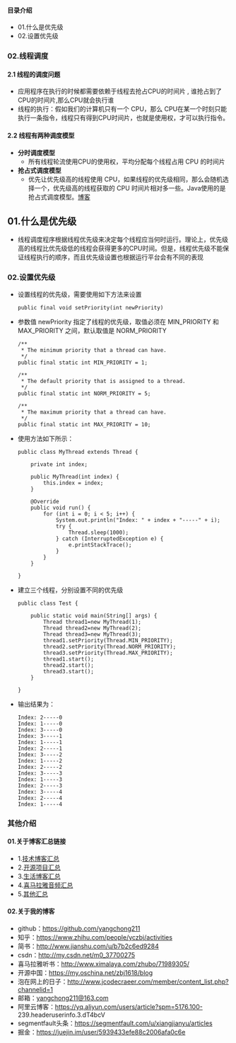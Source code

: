 #### 目录介绍
- 01.什么是优先级
- 02.设置优先级








### 02.线程调度
#### 2.1 线程的调度问题
- 应用程序在执行的时候都需要依赖于线程去抢占CPU的时间片 , 谁抢占到了CPU的时间片,那么CPU就会执行谁
- 线程的执行：假如我们的计算机只有一个 CPU，那么 CPU在某一个时刻只能执行一条指令，线程只有得到CPU时间片，也就是使用权，才可以执行指令。


#### 2.2 线程有两种调度模型
- **分时调度模型** 	
    - 所有线程轮流使用CPU的使用权，平均分配每个线程占用 CPU 的时间片
- **抢占式调度模型**
    - 优先让优先级高的线程使用 CPU，如果线程的优先级相同，那么会随机选择一个，优先级高的线程获取的 CPU 时间片相对多一些。Java使用的是抢占式调度模型。[博客](https://github.com/yangchong211/YCBlogs)




## 01.什么是优先级
- 线程调度程序根据线程优先级来决定每个线程应当何时运行。理论上，优先级高的线程比优先级低的线程会获得更多的CPU时间。但是，线程优先级不能保证线程执行的顺序，而且优先级设置也根据运行平台会有不同的表现




### 02.设置优先级
- 设置线程的优先级，需要使用如下方法来设置
    ```
    public final void setPriority(int newPriority)
    ```
- 参数值 newPriority 指定了线程的优先级，取值必须在 MIN_PRIORITY 和  MAX_PRIORITY  之间，默认取值是 NORM_PRIORITY 
    ```
    /**
     * The minimum priority that a thread can have.
     */
    public final static int MIN_PRIORITY = 1;
    
    /**
     * The default priority that is assigned to a thread.
     */
    public final static int NORM_PRIORITY = 5;
    
    /**
     * The maximum priority that a thread can have.
     */
    public final static int MAX_PRIORITY = 10;
    ```
- 使用方法如下所示：
    ```
    public class MyThread extends Thread {
    
    	private int index;
    
    	public MyThread(int index) {
    		this.index = index;
    	}
    
    	@Override
    	public void run() {
    		for (int i = 0; i < 5; i++) {
    			System.out.println("Index: " + index + "-----" + i);
    			try {
    				Thread.sleep(1000);
    			} catch (InterruptedException e) {
    				e.printStackTrace();
    			}
    		}
    	}
    
    }
    ```
- 建立三个线程，分别设置不同的优先级
    ```
    public class Test {
    
    	public static void main(String[] args) {
    		Thread thread1=new MyThread(1);
    		Thread thread2=new MyThread(2);
    		Thread thread3=new MyThread(3);
    		thread1.setPriority(Thread.MIN_PRIORITY);
    		thread2.setPriority(Thread.NORM_PRIORITY);
    		thread3.setPriority(Thread.MAX_PRIORITY);
    		thread1.start();
    		thread2.start();
    		thread3.start();
    	}
    
    }
    ```
- 输出结果为：
    ```
    Index: 2-----0
    Index: 1-----0
    Index: 3-----0
    Index: 3-----1
    Index: 1-----1
    Index: 2-----1
    Index: 3-----2
    Index: 1-----2
    Index: 2-----2
    Index: 3-----3
    Index: 1-----3
    Index: 2-----3
    Index: 3-----4
    Index: 2-----4
    Index: 1-----4
    ```





### 其他介绍
#### 01.关于博客汇总链接
- 1.[技术博客汇总](https://www.jianshu.com/p/614cb839182c)
- 2.[开源项目汇总](https://blog.csdn.net/m0_37700275/article/details/80863574)
- 3.[生活博客汇总](https://blog.csdn.net/m0_37700275/article/details/79832978)
- 4.[喜马拉雅音频汇总](https://www.jianshu.com/p/f665de16d1eb)
- 5.[其他汇总](https://www.jianshu.com/p/53017c3fc75d)



#### 02.关于我的博客
- github：https://github.com/yangchong211
- 知乎：https://www.zhihu.com/people/yczbj/activities
- 简书：http://www.jianshu.com/u/b7b2c6ed9284
- csdn：http://my.csdn.net/m0_37700275
- 喜马拉雅听书：http://www.ximalaya.com/zhubo/71989305/
- 开源中国：https://my.oschina.net/zbj1618/blog
- 泡在网上的日子：http://www.jcodecraeer.com/member/content_list.php?channelid=1
- 邮箱：yangchong211@163.com
- 阿里云博客：https://yq.aliyun.com/users/article?spm=5176.100- 239.headeruserinfo.3.dT4bcV
- segmentfault头条：https://segmentfault.com/u/xiangjianyu/articles
- 掘金：https://juejin.im/user/5939433efe88c2006afa0c6e




